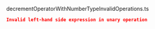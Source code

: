 decrementOperatorWithNumberTypeInvalidOperations.ts
```json
Invalid left-hand side expression in unary operation
```
